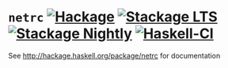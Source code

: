  `netrc`
[![Hackage](https://img.shields.io/hackage/v/netrc.svg?color=informational)](https://hackage.haskell.org/package/netrc) [![Stackage LTS](https://stackage.org/package/netrc/badge/lts)](https://stackage.org/lts/package/netrc) [![Stackage Nightly](https://stackage.org/package/netrc/badge/nightly)](https://stackage.org/nightly/package/netrc) [![Haskell-CI](https://github.com/haskell-hvr/netrc/actions/workflows/haskell-ci.yml/badge.svg)](https://github.com/haskell-hvr/netrc/actions/workflows/haskell-ci.yml)
========

See http://hackage.haskell.org/package/netrc for documentation
